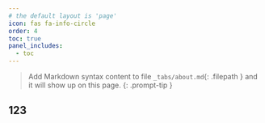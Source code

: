 ```yaml
---
# the default layout is 'page'
icon: fas fa-info-circle
order: 4
toc: true
panel_includes:
  - toc
---
```


> Add Markdown syntax content to file `_tabs/about.md`{: .filepath } and it will show up on this page.
{: .prompt-tip }
## 123
